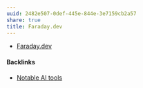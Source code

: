 ```yaml
---
uuid: 2482e507-0def-445e-844e-3e7159cb2a57
share: true
title: Faraday.dev
---
```

* [Faraday.dev](https://faraday.dev/)

#### Backlinks

* [Notable AI tools](/1f16e3ec-47c6-4f57-97a6-4ab3bbec3237)